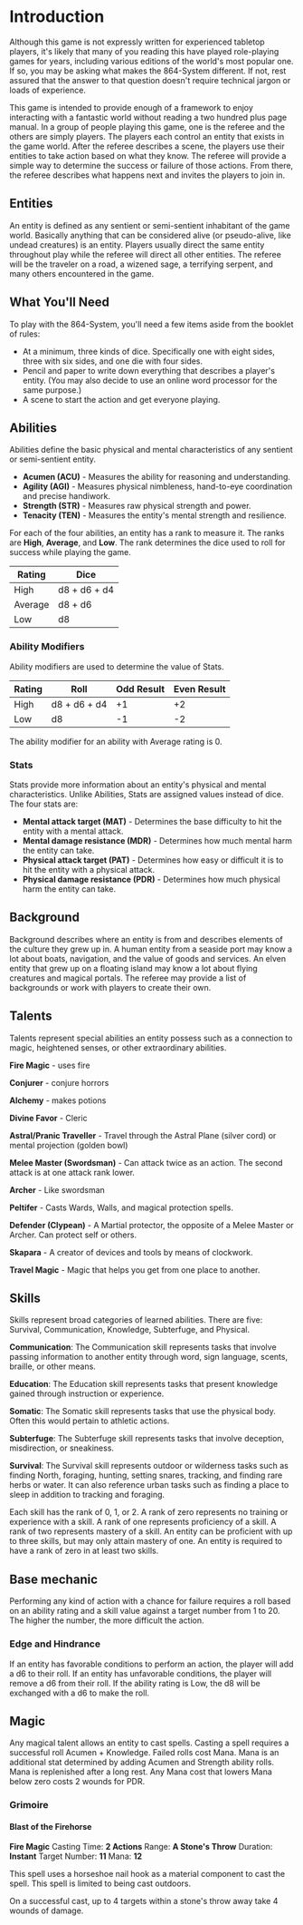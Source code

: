 # Introduction

Although this game is not expressly written for experienced tabletop players, it's likely that many of you reading this have played role-playing games for years, including various editions of the world's most popular one. If so, you may be asking what makes the 864-System different. If not, rest assured that the answer to that question doesn't require technical jargon or loads of experience. 

This game is intended to provide enough of a framework to enjoy interacting with a fantastic world without reading a two hundred plus page manual. In a group of people playing this game, one is the referee and the others are simply players. The players each control an entity that exists in the game world. After the referee describes a scene, the players use their entities to take action based on what they know. The referee will provide a simple way to determine the success or failure of those actions. From there, the referee describes what happens next and invites the players to join in.

## Entities

An entity is defined as any sentient or semi-sentient inhabitant of the game world. Basically anything that can be considered alive (or pseudo-alive, like undead creatures) is an entity. Players usually direct the same entity throughout play while the referee will direct all other entities. The referee will be the traveler on a road, a wizened sage, a terrifying serpent, and many others encountered in the game.

## What You'll Need

To play with the 864-System, you'll need a few items aside from the booklet of rules:

* At a minimum, three kinds of dice. Specifically one with eight sides, three with six sides, and one die with four sides.
* Pencil and paper to write down everything that describes a player's entity. (You may also decide to use an online word processor for the same purpose.)
* A scene to start the action and get everyone playing.

## Abilities

Abilities define the basic physical and mental characteristics of any sentient or semi-sentient entity. 

- **Acumen (ACU)** - Measures the ability for reasoning and understanding.
- **Agility (AGI)** - Measures physical nimbleness, hand-to-eye coordination and precise handiwork.
- **Strength (STR)** - Measures raw physical strength and power.
- **Tenacity (TEN)** - Measures the entity's mental strength and resilience.

For each of the four abilities, an entity has a rank to measure it. The ranks are **High**, **Average**, and **Low**. The rank determines the dice used to roll for success while playing the game. 

| Rating  | Dice         |
| ------- | ------------ |
| High    | d8 + d6 + d4 |
| Average | d8 + d6      |
| Low     | d8           |

### Ability Modifiers

Ability modifiers are used to determine the value of Stats. 

| Rating | Roll         | Odd Result | Even Result |
| ------ | ------------ | ---------- | ----------- |
| High   | d8 + d6 + d4 | +1         | +2          |
| Low    | d8           | -1         | -2          |

The ability modifier for an ability with Average rating is 0.

### Stats

Stats provide more information about an entity's physical and mental characteristics. Unlike Abilities, Stats are assigned values instead of dice. The four stats are:

- **Mental attack target (MAT)** - Determines the base difficulty to hit the entity with a mental attack.
- **Mental damage resistance (MDR)** - Determines how much mental harm the entity can take.
- **Physical attack target (PAT)** - Determines how easy or difficult it is to hit the entity with a physical attack.
- **Physical damage resistance (PDR)** - Determines how much physical harm the entity can take. 

## Background

Background describes where an entity is from and describes elements of the culture they grew up in. A human entity from a seaside port may know a lot about boats, navigation, and the value of goods and services. An elven entity that grew up on a floating island may know a lot about flying creatures and magical portals. The referee may provide a list of backgrounds or work with players to create their own.

## Talents

Talents represent special abilities an entity possess such as a connection to magic, heightened senses, or other extraordinary abilities.

**Fire Magic** - uses fire

**Conjurer** - conjure horrors

**Alchemy** - makes potions

**Divine Favor** - Cleric

**Astral/Pranic Traveller** - Travel through the Astral Plane (silver cord) or mental projection (golden bowl)

**Melee Master (Swordsman)** - Can attack twice as an action. The second attack is at one attack rank lower.

**Archer** - Like swordsman

**Peltifer** - Casts Wards, Walls, and magical protection spells.

**Defender (Clypean)** - A Martial protector, the opposite of a Melee Master or Archer. Can protect self or others.

**Skapara** - A creator of devices and tools by means of clockwork.

**Travel Magic** - Magic that helps you get from one place to another.

## Skills

Skills represent broad categories of learned abilities. There are five: Survival, Communication, Knowledge, Subterfuge, and Physical. 

**Communication**: The Communication skill represents tasks that involve passing information to another entity through word, sign language, scents, braille, or other means.

**Education**: The Education skill represents tasks that present knowledge gained through instruction or experience.

**Somatic**: The Somatic skill represents tasks that use the physical body. Often this would pertain to athletic actions.

**Subterfuge**: The Subterfuge skill represents tasks that involve deception, misdirection, or sneakiness.

**Survival**: The Survival skill represents outdoor or wilderness tasks such as finding North, foraging, hunting, setting snares, tracking, and finding rare herbs or water. It can also reference urban tasks such as finding a place to sleep in addition to tracking and foraging.

Each skill has the rank of 0, 1, or 2. A rank of zero represents no training or experience with a skill. A rank of one represents proficiency of a skill. A rank of two represents mastery of a skill. An entity can be proficient with up to three skills, but may only attain mastery of one. An entity is required to have a rank of zero in at least two skills.

## Base mechanic

Performing any kind of action with a chance for failure requires a roll based on an ability rating and a skill value against a target number from 1 to 20. The higher the number, the more difficult the action.

### Edge and Hindrance

If an entity has favorable conditions to perform an action, the player will add a d6 to their roll. If an entity has unfavorable conditions, the player will remove a d6 from their roll. If the ability rating is Low, the d8 will be exchanged with a d6 to make the roll.

## Magic

Any magical talent allows an entity to cast spells. Casting a spell requires a successful roll Acumen + Knowledge. Failed rolls cost Mana. Mana is an additional stat determined by adding Acumen and Strength ability rolls. Mana is replenished after a long rest. Any Mana cost that lowers Mana below zero costs 2 wounds for PDR. 

### Grimoire

#### Blast of the Firehorse

**Fire Magic**
Casting Time: **2 Actions**
Range: **A Stone's Throw**
Duration: **Instant**
Target Number: **11**
Mana: **12**

This spell uses a horseshoe nail hook as a material component to cast the spell. This spell is limited to being cast outdoors.

On a successful cast, up to 4 targets within a stone's throw away take 4 wounds of damage.